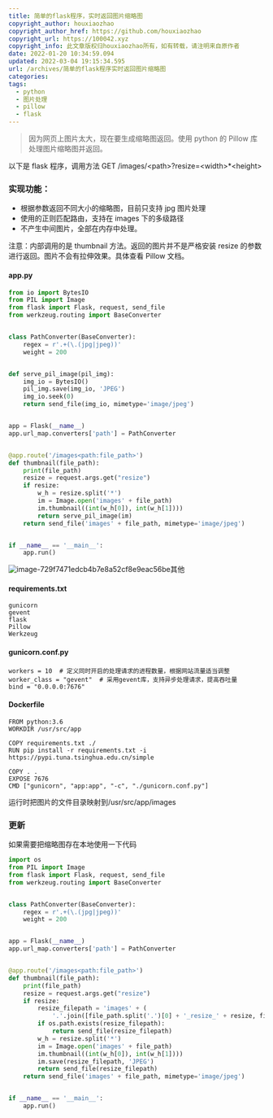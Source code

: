 ```yaml
---
title: 简单的flask程序，实时返回图片缩略图
copyright_author: houxiaozhao
copyright_author_href: https://github.com/houxiaozhao
copyright_url: https://100042.xyz
copyright_info: 此文章版权归houxiaozhao所有，如有转载，请注明来自原作者
date: 2022-01-20 10:34:59.094
updated: 2022-03-04 19:15:34.595
url: /archives/简单的flask程序实时返回图片缩略图
categories:
tags:
  - python
  - 图片处理
  - pillow
  - flask
---
```


> 因为网页上图片太大，现在要生成缩略图返回。使用 python 的 Pillow 库处理图片缩略图并返回。

以下是 flask 程序，调用方法 GET /images/\<path>?resize=\<width>\*\<height>

### 实现功能：

- 根据参数返回不同大小的缩略图，目前只支持 jpg 图片处理
- 使用的正则匹配路由，支持在 images 下的多级路径
- 不产生中间图片，全部在内存中处理。

注意：内部调用的是 thumbnail 方法。返回的图片并不是严格安装 resize 的参数进行返回。图片不会有拉伸效果。具体查看 Pillow 文档。

#### app.py

```python
from io import BytesIO
from PIL import Image
from flask import Flask, request, send_file
from werkzeug.routing import BaseConverter


class PathConverter(BaseConverter):
    regex = r'.+(\.(jpg|jpeg))'
    weight = 200


def serve_pil_image(pil_img):
    img_io = BytesIO()
    pil_img.save(img_io, 'JPEG')
    img_io.seek(0)
    return send_file(img_io, mimetype='image/jpeg')


app = Flask(__name__)
app.url_map.converters['path'] = PathConverter


@app.route('/images<path:file_path>')
def thumbnail(file_path):
    print(file_path)
    resize = request.args.get("resize")
    if resize:
        w_h = resize.split('*')
        im = Image.open('images' + file_path)
        im.thumbnail((int(w_h[0]), int(w_h[1])))
        return serve_pil_image(im)
    return send_file('images' + file_path, mimetype='image/jpeg')


if __name__ == '__main__':
    app.run()

```

![image-729f7471edcb4b7e8a52cf8e9eac56be](https://cdn.jsdelivr.net/gh/houxiaozhao/imageLibrary@master/uPic/2022/05/20/1MU1GY.png)其他

#### requirements.txt

```
gunicorn
gevent
flask
Pillow
Werkzeug
```

#### gunicorn.conf.py

```
workers = 10  # 定义同时开启的处理请求的进程数量，根据网站流量适当调整
worker_class = "gevent"  # 采用gevent库，支持异步处理请求，提高吞吐量
bind = "0.0.0.0:7676"

```

#### Dockerfile

```
FROM python:3.6
WORKDIR /usr/src/app

COPY requirements.txt ./
RUN pip install -r requirements.txt -i https://pypi.tuna.tsinghua.edu.cn/simple

COPY . .
EXPOSE 7676
CMD ["gunicorn", "app:app", "-c", "./gunicorn.conf.py"]
```

运行时把图片的文件目录映射到/usr/src/app/images

### 更新

如果需要把缩略图存在本地使用一下代码

```python
import os
from PIL import Image
from flask import Flask, request, send_file
from werkzeug.routing import BaseConverter


class PathConverter(BaseConverter):
    regex = r'.+(\.(jpg|jpeg))'
    weight = 200


app = Flask(__name__)
app.url_map.converters['path'] = PathConverter


@app.route('/images<path:file_path>')
def thumbnail(file_path):
    print(file_path)
    resize = request.args.get("resize")
    if resize:
        resize_filepath = 'images' + (
            '.'.join([file_path.split('.')[0] + '_resize_' + resize, file_path.split('.')[1]]))
        if os.path.exists(resize_filepath):
            return send_file(resize_filepath)
        w_h = resize.split('*')
        im = Image.open('images' + file_path)
        im.thumbnail((int(w_h[0]), int(w_h[1])))
        im.save(resize_filepath, 'JPEG')
        return send_file(resize_filepath)
    return send_file('images' + file_path, mimetype='image/jpeg')


if __name__ == '__main__':
    app.run()

```
